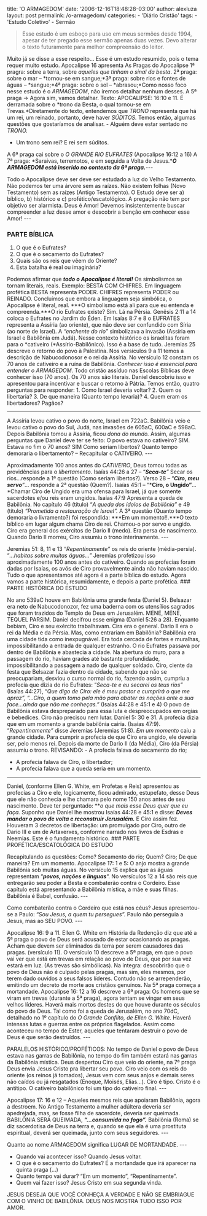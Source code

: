 title: 'O ARMAGEDOM'
date: '2006-12-16T18:48:28-03:00'
author: alexluza
layout: post
permalink: /o-armagedom/
categories:
    - 'Diário Cristão'
tags:
    - 'Estudo Coletivo'
    - Sermão

> Esse estudo é um esboço para uso em meus sermões desde 1994, apesar de ter pregado esse sermão apenas duas vezes. Devo alterar o texto futuramente para melhor compreensão do leitor.

Muito já se disse a esse respeito… Esse é um estudo resumido, pois o tema requer muito estudo. Apocalipse 16 apresenta As Pragas do Apocalipse 1ª pragra: sobre a terra, sobre *aqueles que tinham o sinal da besta*. 2ª praga: sobre o mar – *tornou-se em sangue;*3ª praga: sobre rios e fontes de águas – *sangue;*4ª praga: sobre o sol – *abrasou;*Como nosso foco nesse estudo é o *ARMAGEDOM*, não iremos detalhar nenhum desses. A 5ª praga -&gt; Agora sim, vamos detalhar. Texto: APOCALIPSE: 16:10 e 11. É derramada sobre o *trono da Besta, o qual tornou-se em Trevas.*Diretamente do texto, entendemos que *TRONO* representa que há um rei, um reinado, portanto, deve haver *SÚDITOS.* Temos então, algumas questões que gostaríamos de analisar. - Alguém deve estar sentado no *TRONO.*
- Um trono sem rei? E rei sem súditos.

A 6ª praga cai sobre o *O GRANDE RIO EUFRATES* (Apocalipse 16:12 a 16) A 7ª praga: *Saraivas, terremotos, e em seguida a Volta de Jesus.****O ARMAGEDOM está inserido no contexto da 6ª praga.***---

Todo o Apocalipse deve ser deve ser estudado a luz do Velho Testamento. Não podemos ter uma árvore sem as raízes. Não existem folhas (Novo Testamento) sem as raízes (Antigo Testamento). O Estudo deve ser a) bíblico, b) histórico e c) profético/escatológico. A pregação não tem por objetivo ser alarmista. Deus é Amor! Devemos insistentemente buscar compreender a luz desse amor e descobrir a benção em conhecer esse Amor! ---

### PARTE BÍBLICA

1. O que é o Eufrates?
2. O que é o secamento do Eufrates?
3. Quais são os reis que vêem do Oriente?
4. Esta batalha é real ou imaginária?

Podemos afirmar que ***todo o Apocalipse é literal!*** Os simbolismos se tornam literais, reais. Exemplo: BESTA COM CHIFRES. Em linguagem profética BESTA representa PODER. CHIFRES representa PODER ou REINADO. Concluímos que embora a linguagem seja simbólica, o Apocalipse é literal, real. ***O simbolismo está ali para que eu entenda e compreenda.***O rio Eufrates existe? Sim. Lá na Pérsia. Genêsis 2:11 a 14 coloca o Eufrates no Jardim do Éden. Em Isaías 8:7 e 8 o EUFRATES representa a Assíria (ao oriente), que não deve ser confundido com Síria (ao norte de Israel). A *“enchente do rio”* simbolizava a invasão (Assíria em Israel e Babilônia em Judá). Nesse contexto histórico os israelitas foram para o *cativeiro (*Assírio-Babilônico). Isso é a base de tudo. Jeremias 25 descreve o retorno do povo à Palestina. Nos versículos 9 a 11 temos a descrição de Nabucodonosor e o rei da Assíria. No versículo 12 constam os 70 anos de cativeiro e a ruína de Babilônia. *Conhecer isso é essencial para entender o ARMAGEDOM.* Todo cristão assíduo nas Escolas Bíblicas deve conhecer isso (70 anos). Os 70 anos são literais. Daniel descobriu isso e apresentou para incentivar e buscar o retorno à Pátria. Temos então, quatro perguntas para responder: 1. Como Israel deveria voltar?
2. Quem os libertaria?
3. De que maneira (Quanto tempo levaria)?
4. Quem eram os libertadores? Pagãos?

---

A Assíria levou cativo o povo do norte, Israel em 722aC. Babilônia veio e levou cativo o povo do Sul, Judá, nas invasões de 605aC, 600aC e 598aC. Depois Babilônia tomou a Assíria, ficou *dona do mundo.* Assim, algumas perguntas que Daniel deve ter se feito: O povo estava no cativeiro? SIM. Estava no fim o 70 anos? SIM Como seriam libertos? Quanto tempo demoraria o libertamento? – Recapitular o CATIVEIRO. ---

Aproximadamente 100 anos antes do *CATIVEIRO*, Deus tomou todas as providências para o *libertamento*. Isaías 44:26 a 27 – “***Seca-te**”* Secar os rios…responde a 1ª questão (Como seriam libertos?). Verso 28 – “***Ciro, meu servo**“*… responde a 2ª questão (Quem?). Isaías 45:1 – “***Ciro, o Ungido”**…*Chamar Ciro de Ungido era uma ofensa para Israel, já que somente sacerdotes e/ou reis eram ungidos. Isaías 47:9 Apresenta a queda de Babilônia. No capítulo 46 (título) “*A queda dos ídolos de Babilônia”* e 49 (título) *“Prometida a restauração de Israel”.* A 3ª questão (Quanto tempo demoraria o livramento?) foi respondida: ***Em um momento!!.***O texto bíblico em lugar algum chama Ciro de rei. Chamou-o por servo e ungido. Ciro era general dos exércitos de Dario II (medo). Era persa de nascimento. Quando Dario II morreu, Ciro assumiu o trono interinamente. ---

Jeremias 51: 8, 11 e 13 “*Repentinamente”* os reis do oriente (média-persia). “*…habitas sobre muitas águas…”* Jeremias profetizou isso aproximadamente 100 anos antes do cativeiro. Quando as profecias foram dadas por Isaías, os avós de Ciro provavelmente ainda não haviam nascido. Tudo o que apresentamos até agora é a parte bíblica do estudo. Agora vamos a parte histórica, resumidamente, e depois a parte profética. ### PARTE HISTÓRICA DO ESTUDO

No ano 539aC houve em Babilônia uma grande festa (Daniel 5). Belsazar era neto de Nabucodonozor, fez uma baderna com os utensílios sagrados que foram trazidos do Templo de Deus em Jerusalém. MENE, MENE, TEQUEL PARSIM. Daniel decifrou esse enigma (Daniel 5:26 a 28). Enquanto bebiam, Ciro e seu exército trabalhavam. Cira era o general. Dario II era o rei da Média e da Pérsia. Mas, como entrariam em Babilônia? Babilônia era uma cidade tida como inexpugnável. Era toda cercada de fortes e muralhas, impossibilitando a entrada de qualquer estranho. O rio Eufrates passava por dentro de Babilônia e abastecia a cidade. Na abertura do muro, para a passagem do rio, haviam grades até bastante profundidade, impossibilitando a passagem a nado de qualquer soldado. Ciro, ciente da festa que Belsazar fazia dentro da cidade, sabendo que não se preocupariam, desviou o curso normal do rio, fazendo assim, cumpriu a profecia que dizia do rio Eufrates: “*Seca-te e eu secarei os teus rios”* (Isaías 44:27), “*Que digo de Ciro: ele é meu pastor e cumprirá o que me apraz”, “…Ciro, a quem tomo pela mão para abater as nações ante a sua face…ainda que não me conheças.”* (Isaías 44:28 e 45:1 e 4) O povo de Babilônia estava despreparado para essa luta e despreocupados em orgias e bebedices. Ciro não precisou nem lutar. Daniel 5: 30 e 31. A profecia dizia que em um momento a grande babilônia cairia. (Isaías 47:9). “*Repentinamente”* disse Jeremias (Jeremias 51:8). *Em um momento* caiu a grande cidade. Para cumprir a profecia de que Ciro era ungido, ele deveria ser, pelo menos rei. Depois da morte de Dario II (da Média), Ciro (da Pérsia) assumiu o trono. REVISANDO: - A profecia falava do secamento do rio;
- A profecia falava de Ciro, o libertador;
- A profecia falava que a queda seria em um momento.

---

Daniel, (conforme Ellen G. White, em Profetas e Reis) apresentou as profecias a Ciro e ele, logicamente, ficou admirado, estupefato, desse Deus que ele não conhecia e lhe chamara pelo nome 150 anos antes de seu nascimento. Deve ter perguntado: ***o que mais esse Deus quer que eu faça.* Suponho que Daniel lhe mostrou Isaías 44:28 e 45:1 e disse: ***Deves mandar o povo de volta e reconstruir Jerusalém.*** E Ciro assim fez. Houveram 3 decretos de libertação: um promulgado por Ciro, outro de Dario III e um de Artaxerxes, conforme narrado nos livros de Esdras e Neemias. Este é o fundamento histórico. ### PARTE PROFÉTICA/ESCATOLÓGICA DO ESTUDO

Recapitulando as questões: Como? Secamento do rio; Quem? Ciro; De que maneira? Em um momento. Apocalipse 17: 1 e 5: O anjo mostra a grande Babilônia sob muitas águas. No versículo 15 explica que as águas representam “***povos, nações e línguas***“. No versículos 12 a 14 são reis que entregarão seu poder a Besta e combaterão contra o Cordeiro. Esse capítulo está apresentando a Babilônia mística, a mãe e suas filhas. Babilônia é Babel, confusão. ---

Como combaterão contra o Cordeiro que está nos céus? Jesus apresentou-se a Paulo: “*Sou Jesus, a quem tu persegues”.* Paulo não perseguia a Jesus, mas ao SEU POVO. ---

Apocalipse 16: 9 a 11. Ellen G. White em História da Redenção diz que até a 5ª praga o povo de Deus será acusado de estar ocasionando as pragas. Acham que devem ser eliminados da terra por serem causadores das pragas. (versículo 11). O versículo 10 descreve a 5ª praga, em que o povo vai ver que está em trevas em relação ao povo de Deus, que por sua vez estará em luz. (As trevas são simbólicas). Na integra: descobrirão que o povo de Deus não é culpado pelas pragas, mas sim, eles mesmos, por terem dado ouvidos a seus falsos líderes. Contudo não se arrependerão, emitindo um decreto de morte aos cristãos genuínos. Na 5ª praga começa a mortandade. Apocalipse 16: 12 a 16 descreve a 6ª praga: Os homens que se viram em trevas (durante a 5ª praga), agora tentam se vingar em seus velhos líderes. Haverá mais mortos destes do que houve durante os séculos do povo de Deus. Tal como foi a queda de Jerusalém, no ano 70dC, detalhado no 1º capítulo do *O Grande Conflito, de Ellen G. White.* Haverá intensas lutas e guerras entre os próprios flagelados. Assim como aconteceu no tempo de Ester, aqueles que tentaram destruir o povo de Deus é que serão destruídos. ---

PARALELOS HISTÓRICO/PROFÉTICOS: No tempo de Daniel o povo de Deus estava nas garras de Babilônia, no tempo do fim também estará nas garras da Babilônia mística. Deus despertou Ciro que veio do oriente, na 7ª praga Deus envia Jesus Cristo pra libertar seu povo. Ciro veio com os reis do oriente (os reinos já tomados), Jesus vem com seus anjos e demais seres não caídos ou já resgatados (Enoque, Moisés, Elias…). Ciro é tipo. Cristo é o antítipo. O cativeiro babilônico foi um tipo do cativeiro final. ---

Apocalipse 17: 16 e 12 – Aqueles mesmos reis que apoiaram Babilônia, agora a destroem. No Antigo Testamento a mulher adúltera deveria ser apedrejada, mas, se fosse filha de sacerdote, deveria ser queimada. BABILÔNIA SERÁ QUEIMADA, ***“…consumida no fogo”.*** Babilônia (Roma) se diz sacerdotisa de Deus na terra e, quando se que ela é uma prostituta espiritual, deverá ser queimada, junto com seus seguidores. ---

Quanto ao nome ARMAGEDOM significa LUGAR DE MORTANDADE. ---

- Quando vai acontecer isso? Quando Jesus voltar.
- O que é o secamento do Eufrates? É a mortandade que irá aparecer na quinta praga (…)
- Quanto tempo vai durar? “Em um momento”, “Repentinamente”.
- Quem vai fazer isso? Jesus Cristo em sua segunda vinda.

JESUS DESEJA QUE VOCÊ CONHEÇA A VERDADE E NÃO SE EMBRIAGUE COM O VINHO DE BABILÔNIA. DEUS NOS MOSTRA TUDO ISSO POR AMOR.
